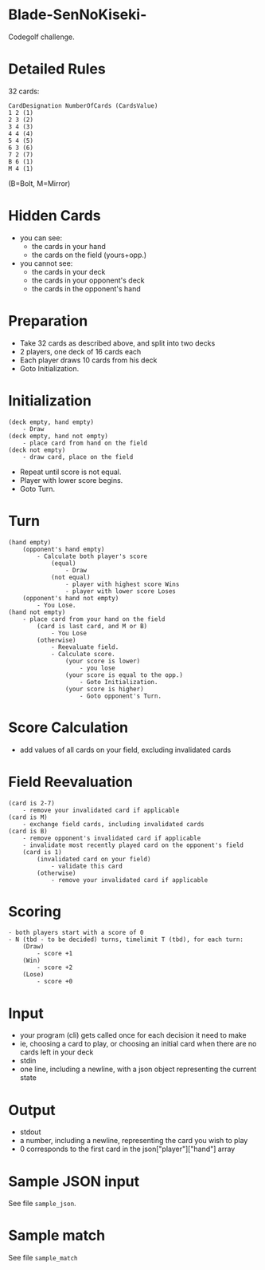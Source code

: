 Blade-SenNoKiseki-
==================

Codegolf challenge.

# Detailed Rules

32 cards:

    CardDesignation NumberOfCards (CardsValue)
    1 2 (1)
    2 3 (2)
    3 4 (3)
    4 4 (4)
    5 4 (5)
    6 3 (6)
    7 2 (7)
    B 6 (1)
    M 4 (1)

(B=Bolt, M=Mirror)


# Hidden Cards
 - you can see:
   - the cards in your hand
   - the cards on the field (yours+opp.)
 - you cannot see:
   - the cards in your deck
   - the cards in your opponent's deck
   - the cards in the opponent's hand


# Preparation

 - Take 32 cards as described above, and split into two decks
 - 2 players, one deck of 16 cards each
 - Each player draws 10 cards from his deck
 - Goto Initialization.

# Initialization

    (deck empty, hand empty)
        - Draw
    (deck empty, hand not empty)
        - place card from hand on the field
    (deck not empty)
        - draw card, place on the field
  
 - Repeat until score is not equal.
 - Player with lower score begins.
 - Goto Turn.

# Turn

    (hand empty)
        (opponent's hand empty)
            - Calculate both player's score
                (equal)
                    - Draw
                (not equal)
                    - player with highest score Wins
                    - player with lower score Loses
        (opponent's hand not empty)
            - You Lose.
    (hand not empty)
        - place card from your hand on the field
            (card is last card, and M or B)
                - You Lose
            (otherwise)
                - Reevaluate field.
                - Calculate score.
                    (your score is lower)
                        - you lose
                    (your score is equal to the opp.)
                        - Goto Initialization.
                    (your score is higher)
                        - Goto opponent's Turn.

# Score Calculation

 - add values of all cards on your field, excluding invalidated cards

# Field Reevaluation

    (card is 2-7)
        - remove your invalidated card if applicable
    (card is M)
        - exchange field cards, including invalidated cards
    (card is B)
        - remove opponent's invalidated card if applicable
        - invalidate most recently played card on the opponent's field
        (card is 1)
            (invalidated card on your field)
                - validate this card
            (otherwise)
                - remove your invalidated card if applicable
    
# Scoring

    - both players start with a score of 0
    - N (tbd - to be decided) turns, timelimit T (tbd), for each turn:
        (Draw)
            - score +1
        (Win)
            - score +2
        (Lose)
            - score +0
   
# Input

 - your program (cli) gets called once for each decision it need to make
 - ie, choosing a card to play, or choosing an initial card when there are no cards left in your deck
 - stdin
 - one line, including a newline, with a json object representing the current state

# Output

 - stdout
 - a number, including a newline, representing the card you wish to play
 - 0 corresponds to the first card in the json["player"]["hand"] array    

# Sample JSON input

See file `sample_json`.

# Sample match

See file `sample_match`

